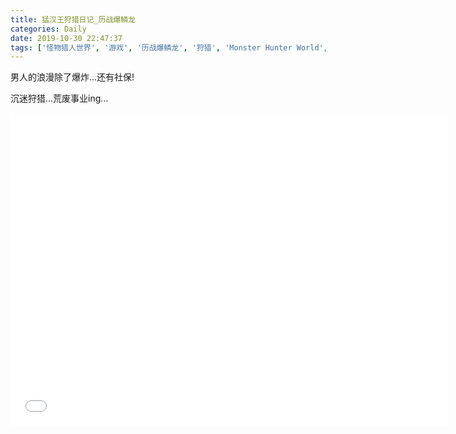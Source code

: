 ```yaml
---
title: 猛汉王狩猎日记_历战爆鳞龙
categories: Daily
date: 2019-10-30 22:47:37
tags: ['怪物猎人世界', '游戏', '历战爆鳞龙', '狩猎', 'Monster Hunter World', 'Bazelgeuse']
---
```


男人的浪漫除了爆炸...还有社保!

沉迷狩猎...荒废事业ing...

<iframe src="//player.bilibili.com/player.html?aid=73777571&cid=126193394&page=1" width="700" height="500" scrolling="no" border="0" frameborder="no" framespacing="0" allowfullscreen="true"> </iframe>


<!-- 摘要部分 -->
<!-- more -->

